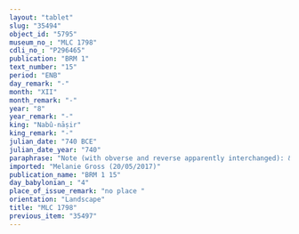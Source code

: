 ```yaml
---
layout: "tablet"
slug: "35494"
object_id: "5795"
museum_no_: "MLC 1798"
cdli_no_: "P296465"
publication: "BRM 1"
text_number: "15"
period: "ENB"
day_remark: "-"
month: "XII"
month_remark: "-"
year: "8"
year_remark: "-"
king: "Nabû-nāṣir"
king_remark: "-"
julian_date: "740 BCE"
julian_date_year: "740"
paraphrase: "Note (with obverse and reverse apparently interchanged): &Scaron;uzubu sent 26 kor (4,860 l) of barley via camels to Babylon. From these 6 kor (1,080 l) are extraction (<em>nishu</em>) and 20 are missing? (l&aacute;)."
imported: "Melanie Gross (20/05/2017)"
publication_name: "BRM 1 15"
day_babylonian_: "4"
place_of_issue_remark: "no place "
orientation: "Landscape"
title: "MLC 1798"
previous_item: "35497"
---
```


